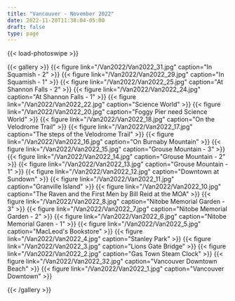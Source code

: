 ```yaml
---
title: "Vancouver - November 2022"
date: 2022-11-20T11:38:04-05:00
draft: false
type: page
---
```


{{< load-photoswipe >}}

{{< gallery >}}
    {{< figure link="/Van2022/Van2022_31.jpg" caption="In Squamish - 2" >}}
    {{< figure link="/Van2022/Van2022_29.jpg" caption="In Squamish - 1" >}}
    {{< figure link="/Van2022/Van2022_25.jpg" caption="At Shannon Falls - 2" >}}
    {{< figure link="/Van2022/Van2022_24.jpg" caption="At Shannon Falls - 1" >}}
    {{< figure link="/Van2022/Van2022_22.jpg" caption="Science World" >}}
    {{< figure link="/Van2022/Van2022_20.jpg" caption="Foggy Pier need Science World" >}}
    {{< figure link="/Van2022/Van2022_18.jpg" caption="On the Velodrome Trail" >}}
    {{< figure link="/Van2022/Van2022_17.jpg" caption="The steps of the Velodrome Trail" >}}
    {{< figure link="/Van2022/Van2022_16.jpg" caption="On Burnaby Mountain" >}}
    {{< figure link="/Van2022/Van2022_15.jpg" caption="Grouse Mountain - 3" >}}
    {{< figure link="/Van2022/Van2022_14.jpg" caption="Grouse Mountain - 2" >}}
    {{< figure link="/Van2022/Van2022_13.jpg" caption="Grouse Mountain - 1" >}}
    {{< figure link="/Van2022/Van2022_12.jpg" caption="Downtown at Sundown" >}}
    {{< figure link="/Van2022/Van2022_11.jpg" caption="Granville Island" >}}
    {{< figure link="/Van2022/Van2022_10.jpg" caption="The Raven and the First Men by Bill Reid at the MOA" >}}
    {{< figure link="/Van2022/Van2022_8.jpg" caption="Nitobe Memorial Garden - 3" >}}
    {{< figure link="/Van2022/Van2022_7.jpg" caption="Nitobe Memorial Garden - 2" >}}
    {{< figure link="/Van2022/Van2022_6.jpg" caption="Nitobe Memorial Garen - 1" >}}
    {{< figure link="/Van2022/Van2022_5.jpg" caption="MacLeod's Bookstore" >}}
    {{< figure link="/Van2022/Van2022_4.jpg" caption="Stanley Park" >}}
    {{< figure link="/Van2022/Van2022_3.jpg" caption="Lions Gate Bridge" >}}
    {{< figure link="/Van2022/Van2022_2.jpg" caption="Gas Town Steam Clock" >}}
    {{< figure link="/Van2022/Van2022_32.jpg" caption="Vancouver Downtown Beach" >}}
    {{< figure link="/Van2022/Van2022_1.jpg" caption="Vancouver Downtown" >}}

{{< /gallery >}}